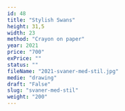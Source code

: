 ```yaml
---
id: 48
title: "Stylish Swans"
height: 31,5
width: 23
method: "Crayon on paper"
year: 2021
price: "700"
exPrice: ""
status: ""
fileName: "2021-svaner-med-stil.jpg"
medie: "drawing"
draft: "False"
slug: "svaner-med-stil"
weight: "200"
---
```

